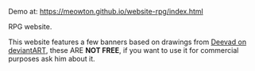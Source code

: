 Demo at: https://meowton.github.io/website-rpg/index.html

RPG website.

This website features a few banners based on drawings from [Deevad on deviantART](https://www.deviantart.com/deevad/), these ARE **NOT FREE**, if you want to use it for commercial purposes ask him about it.
